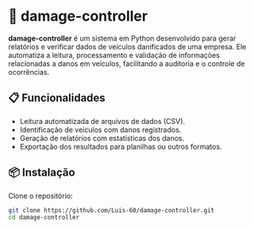 # 🚗 damage-controller

**damage-controller** é um sistema em Python desenvolvido para gerar relatórios e verificar dados de veículos danificados de uma empresa. Ele automatiza a leitura, processamento e validação de informações relacionadas a danos em veículos, facilitando a auditoria e o controle de ocorrências.

## 📋 Funcionalidades

- Leitura automatizada de arquivos de dados (CSV).
- Identificação de veículos com danos registrados.
- Geração de relatórios com estatísticas dos danos.
- Exportação dos resultados para planilhas ou outros formatos.
  
## 📦 Instalação

Clone o repositório:

```bash
git clone https://github.com/Luis-60/damage-controller.git
cd damage-controller
